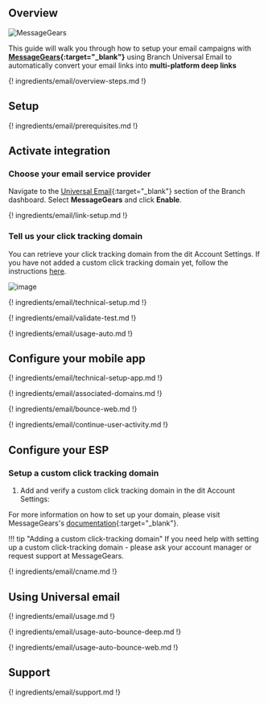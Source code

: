 ## Overview

![MessageGears](/_assets/img/pages/email/messagegears/messagegears.png)

This guide will walk you through how to setup your email campaigns with **[MessageGears](https://messagegears.com/){:target="\_blank"}** using Branch Universal Email to automatically convert your email links into **multi-platform deep links**

{! ingredients/email/overview-steps.md !}

## Setup

{! ingredients/email/prerequisites.md !}

## Activate integration

### Choose your email service provider

Navigate to the [Universal Email](https://dashboard.branch.io/email){:target="\_blank"} section of the Branch dashboard. Select **MessageGears** and click **Enable**.

{! ingredients/email/link-setup.md !}

### Tell us your click tracking domain

You can retrieve your click tracking domain from the dit Account Settings. If you have not added a custom click tracking domain yet, follow the instructions [here](#setup-a-custom-click-tracking-domain).

![image](/_assets/img/pages/email/messagegears/setup-config.png)

{! ingredients/email/technical-setup.md !}

{! ingredients/email/validate-test.md !}

{! ingredients/email/usage-auto.md !}

## Configure your mobile app

{! ingredients/email/technical-setup-app.md !}

{! ingredients/email/associated-domains.md !}

{! ingredients/email/bounce-web.md !}

{! ingredients/email/continue-user-activity.md !}

## Configure your ESP

### Setup a custom click tracking domain

1. Add and verify a custom click tracking domain in the dit Account Settings:

For more information on how to set up your domain, please visit MessageGears's [documentation](https://support.messagegears.com/hc/en-us/articles/236281188-Whitelabeling-and-Dedicated-IPs#customtrackingdomain){:target="\_blank"}.

!!! tip "Adding a custom click-tracking domain"
    If you need help with setting up a custom click-tracking domain - please ask your account manager or request support at MessageGears.

{! ingredients/email/cname.md !}

## Using Universal email

{! ingredients/email/usage.md !}

{! ingredients/email/usage-auto-bounce-deep.md !}

{! ingredients/email/usage-auto-bounce-web.md !}

## Support

{! ingredients/email/support.md !}
